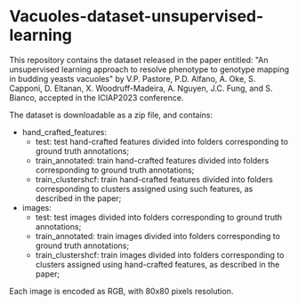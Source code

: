 # Vacuoles-dataset-unsupervised-learning

This repository contains the dataset released in the paper entitled: "An unsupervised learning approach to resolve phenotype to genotype mapping in budding yeasts vacuoles" by V.P. Pastore, P.D. Alfano, A. Oke, S. Capponi, D. Eltanan, X. Woodruff-Madeira, A. Nguyen, J.C. Fung, and S. Bianco, accepted in the ICIAP2023 conference. 

The dataset is downloadable as a zip file, and contains:

+ hand_crafted_features:
    + test: test hand-crafted features divided into folders corresponding to ground truth annotations;
    + train_annotated: train hand-crafted features divided into folders corresponding to ground truth annotations;
    + train_clustershcf: train hand-crafted features divided into folders corresponding to clusters assigned using such features, as described in the paper;
+ images:
    + test: test images divided into folders corresponding to ground truth annotations;
    + train_annotated: train images divided into folders corresponding to ground truth annotations;
    + train_clustershcf: train images divided into folders corresponding to clusters assigned using hand-crafted features, as described in the paper;
 
Each image is encoded as RGB, with 80x80 pixels resolution. 
